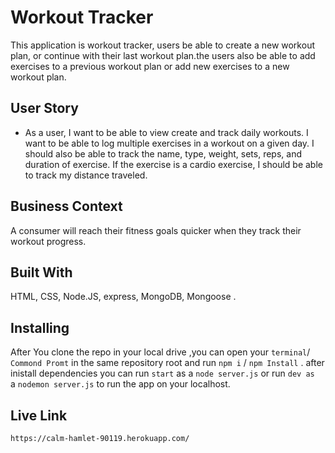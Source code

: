 # Workout Tracker

This application is workout tracker, users be able to create a new workout plan, or continue with their last workout plan.the users also be able to add exercises to a previous workout plan or add new exercises to a new workout plan.

## User Story

* As a user, I want to be able to view create and track daily workouts. I want to be able to log multiple exercises in a workout on a given day. I should also be able to track the name, type, weight, sets, reps, and duration of exercise. If the exercise is a cardio exercise, I should be able to track my distance traveled.

## Business Context

A consumer will reach their fitness goals quicker when they track their workout progress.

## Built With
HTML, CSS, Node.JS, express, MongoDB, Mongoose .


## Installing

After You clone the repo in your local drive ,you can open your  `terminal`/ `Commond Promt` in the same  repository root and run  `npm i` / `npm Install` . after inistall dependencies you can run `start` as a `node server.js` or run `dev as ` a `nodemon server.js` to run the app on your localhost.

## Live Link
    https://calm-hamlet-90119.herokuapp.com/
